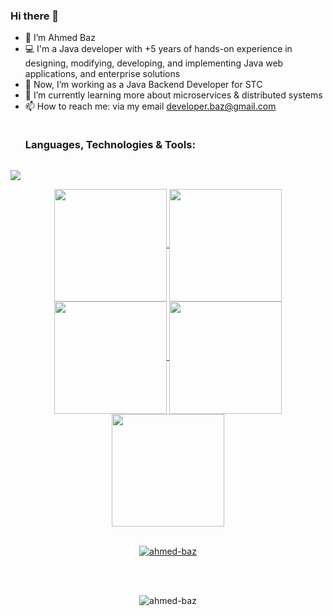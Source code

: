 ### Hi there 👋
- 👋 I’m Ahmed Baz
- 💻 I'm a Java developer with +5 years of hands-on experience in designing, modifying, developing, and implementing Java web applications, and enterprise solutions
- 🔭 Now, I’m working as a Java Backend Developer for STC
- 🌱 I’m currently learning more about microservices & distributed systems
- 📫 How to reach me: via my email developer.baz@gmail.com

<div id="user-content-toc">
  <ul align="left"> 
    <summary><h3 style="display: inline-block">Languages, Technologies & Tools:</h3></summary>
  </ul>
</div>
<p align="left">
  <a href="https://skillicons.dev">
    <img src="https://skillicons.dev/icons?i=java,spring,hibernate,git,github,gitlab,maven,mysql,postgres,mongo,postman,idea,docker,kubernetes,linux,jenkins,grafana,aws,githubactions,redis,angular,html,css" />
  </a>
</p>
<div align="center">
<a href="https://github.com/ahmed-baz">
<img align="center" src="http://github-profile-summary-cards.vercel.app/api/cards/stats?username=ahmed-baz&theme=2077" height="180em" />
<img align="center" src="http://github-profile-summary-cards.vercel.app/api/cards/most-commit-language?username=ahmed-baz&theme=2077" height="180em" />
<img align="center" src="http://github-profile-summary-cards.vercel.app/api/cards/repos-per-language?username=ahmed-baz&theme=2077" height="180em" />
<img align="center" src="http://github-profile-summary-cards.vercel.app/api/cards/productive-time?username=ahmed-baz&theme=2077" height="180em" />
<img align="center" src="http://github-profile-summary-cards.vercel.app/api/cards/profile-details?username=ahmed-baz&theme=2077" height="180em" />
<br/><br/>
<p align="center"> <a href="https://github.com/ryo-ma/github-profile-trophy"><img src="https://github-profile-trophy.vercel.app/?username=ahmed-baz" alt="ahmed-baz" /></a> </p>
<br/><br/>
<p style="text-align: center;"><img align="center" src="https://github-readme-streak-stats.herokuapp.com/?user=ahmed-baz&" alt="ahmed-baz"/></p>

